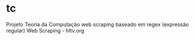 # tc
Projeto Teoria da Computação
web scraping baseado em regex (expressão regular)
Web Scraping - hltv.org
